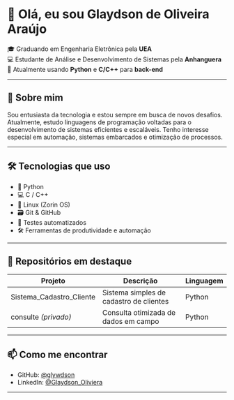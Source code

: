 # 👋 Olá, eu sou Glaydson de Oliveira Araújo

🎓 Graduando em Engenharia Eletrônica pela **UEA**  
💻 Estudante de Análise e Desenvolvimento de Sistemas pela **Anhanguera**  
🔧 Atualmente usando **Python** e **C/C++** para **back-end** 

---

## 🚀 Sobre mim

Sou entusiasta da tecnologia e estou sempre em busca de novos desafios. Atualmente, estudo linguagens de programação voltadas para o desenvolvimento de sistemas eficientes e escaláveis. Tenho interesse especial em automação, sistemas embarcados e otimização de processos.

---

## 🛠️ Tecnologias que uso

- 🐍 Python
- 💻 C / C++
- 🐧 Linux (Zorin OS)
- 🗃️ Git & GitHub
- 🧪 Testes automatizados
- 🛠️ Ferramentas de produtividade e automação

---

## 📂 Repositórios em destaque

| Projeto | Descrição | Linguagem |
|--------|-----------|-----------|
| Sistema_Cadastro_Cliente | Sistema simples de cadastro de clientes | Python |
| consulte *(privado)* | Consulta otimizada de dados em campo | Python |

---

## 📫 Como me encontrar

- GitHub: [@glywdson](https://github.com/glwydson)
- LinkedIn: [@Glaydson_Oliviera](https://www.linkedin.com/in/glaydson-araujom-ama/)

---



